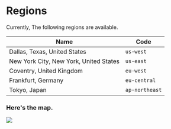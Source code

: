 # Regions

Currently, The following regions are available.

| Name	                                     | Code            |
|--------------------------------------------|-----------------|
| Dallas, Texas, United States               | `us-west`       |
| New York City, New York, United States	   | `us-east`       |
| Coventry, United Kingdom		               | `eu-west`       |
| Frankfurt, Germany		                     | `eu-central`    |
| Tokyo, Japan		                           | `ap-northeast`  |


### Here's the map.

![](https://aurevocdn.xyz/images/world-map.webp)
